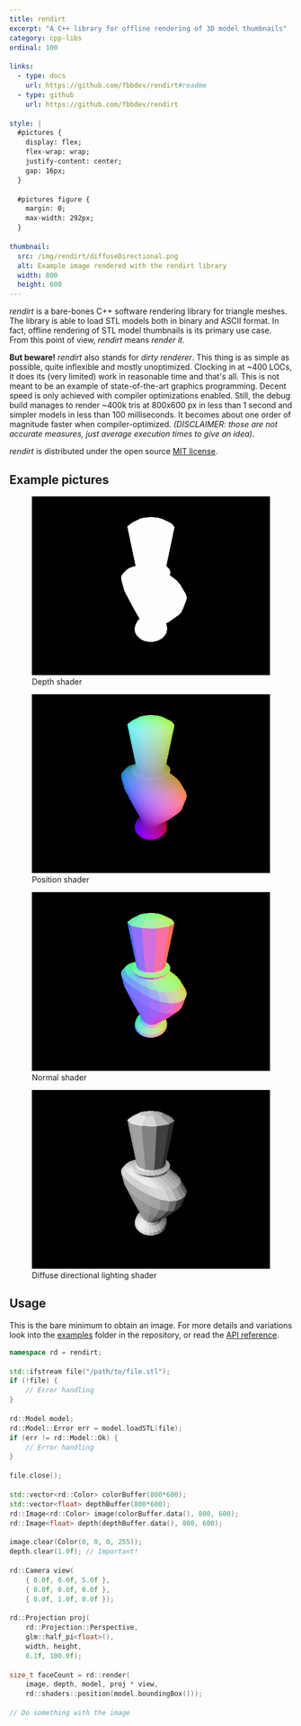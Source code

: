 ```yaml
---
title: rendirt
excerpt: "A C++ library for offline rendering of 3D model thumbnails"
category: cpp-libs
ordinal: 100

links:
  - type: docs
    url: https://github.com/fbbdev/rendirt#readme
  - type: github
    url: https://github.com/fbbdev/rendirt

style: |
  #pictures {
    display: flex;
    flex-wrap: wrap;
    justify-content: center;
    gap: 16px;
  }

  #pictures figure {
    margin: 0;
    max-width: 292px;
  }

thumbnail:
  src: /img/rendirt/diffuseDirectional.png
  alt: Example image rendered with the rendirt library
  width: 800
  height: 600
---
```


_rendirt_ is a bare-bones C++ software rendering library for triangle meshes.
The library is able to load STL models both in binary and ASCII format.
In fact, offline rendering of STL model thumbnails is its primary use case.
From this point of view, _rendirt_ means _render it_.

**But beware!** _rendirt_ also stands for _dirty renderer_. This thing is as
simple as possible, quite inflexible and mostly unoptimized. Clocking in
at ~400 LOCs, it does its (very limited) work in reasonable time and
that's all. This is not meant to be an example of state-of-the-art graphics
programming. Decent speed is only achieved with compiler optimizations enabled.
Still, the debug build manages to render ~400k tris at 800x600 px in less than
1 second and simpler models in less than 100 milliseconds. It becomes about one
order of magnitude faster when compiler-optimized. _(DISCLAIMER: those are not
accurate measures, just average execution times to give an idea)_.

_rendirt_ is distributed under the open source [MIT license](https://github.com/fbbdev/rendirt/blob/master/LICENSE).

## Example pictures

<div id="pictures">
  <figure>
    <img title="Image rendered with the depth shader" src="/img/rendirt/depth.png">
    <figcaption>Depth shader</figcaption>
  </figure>
  <figure>
    <img title="Image rendered with the position shader" src="/img/rendirt/position.png">
    <figcaption>Position shader</figcaption>
  </figure>
  <figure>
    <img title="Image rendered with the normal shader" src="/img/rendirt/normal.png">
    <figcaption>Normal shader</figcaption>
  </figure>
  <figure>
    <img title="Image rendered with the diffuse directional lighting shader" src="/img/rendirt/diffuseDirectional.png">
    <figcaption>Diffuse directional lighting shader</figcaption>
  </figure>
</div>

## Usage

This is the bare minimum to obtain an image. For more details and variations
look into the [examples](https://github.com/fbbdev/rendirt/tree/master/examples)
folder in the repository, or read the [API reference](https://github.com/fbbdev/rendirt/#api-reference).

```c++
namespace rd = rendirt;

std::ifstream file("/path/to/file.stl");
if (!file) {
    // Error handling
}

rd::Model model;
rd::Model::Error err = model.loadSTL(file);
if (err != rd::Model::Ok) {
    // Error handling
}

file.close();

std::vector<rd::Color> colorBuffer(800*600);
std::vector<float> depthBuffer(800*600);
rd::Image<rd::Color> image(colorBuffer.data(), 800, 600);
rd::Image<float> depth(depthBuffer.data(), 800, 600);

image.clear(Color(0, 0, 0, 255));
depth.clear(1.0f); // Important!

rd::Camera view(
    { 0.0f, 0.0f, 5.0f },
    { 0.0f, 0.0f, 0.0f },
    { 0.0f, 1.0f, 0.0f });

rd::Projection proj(
    rd::Projection::Perspective,
    glm::half_pi<float>(),
    width, height,
    0.1f, 100.0f);

size_t faceCount = rd::render(
    image, depth, model, proj * view,
    rd::shaders::position(model.boundingBox()));

// Do something with the image
```
